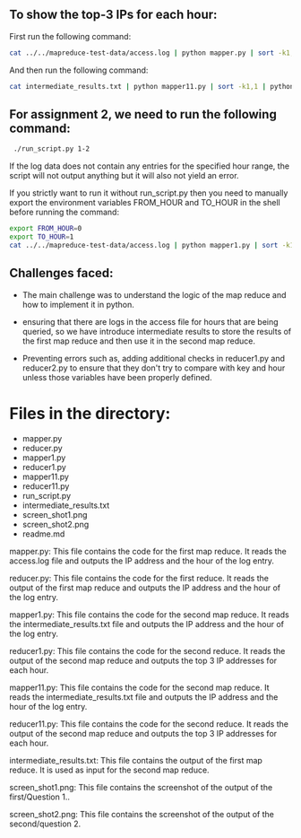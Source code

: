 ## To show  the top-3 IPs for each hour:

First run the following command:
```bash
cat ../../mapreduce-test-data/access.log | python mapper.py | sort -k1,1 | python reducer.py > intermediate_results.txt
```

And then run the following command:

```bash
cat intermediate_results.txt | python mapper11.py | sort -k1,1 | python reducer11.py
```

## For assignment 2, we need to run the following command:

```bash
 ./run_script.py 1-2
```




If the log data does not contain any entries for the specified hour range, the script will not output anything but it will also not yield an error. 


 If you strictly want to run it without run_script.py then you need to manually export the environment variables FROM_HOUR and TO_HOUR in the shell before running the command:

 ```bash
export FROM_HOUR=0
export TO_HOUR=1
cat ../../mapreduce-test-data/access.log | python mapper1.py | sort -k1,1 | python reducer1.py > intermediate_results.txt
 ```




## Challenges faced:
- The main challenge was to understand the logic of the map reduce and how to implement it in python.


- ensuring that there are logs in the access file for hours that are being queried, so we  have introduce intermediate results to store the results of the first map reduce and then use it in the second map reduce.

- Preventing errors such as, adding additional checks in reducer1.py and reducer2.py to ensure that they don't try to compare with key and hour unless those variables have been properly defined.




# Files in the directory:
- mapper.py
- reducer.py
- mapper1.py
- reducer1.py
- mapper11.py
- reducer11.py
- run_script.py
- intermediate_results.txt
- screen_shot1.png
- screen_shot2.png
- readme.md

mapper.py: This file contains the code for the first map reduce. It reads the access.log file and outputs the IP address and the hour of the log entry.

reducer.py: This file contains the code for the first reduce. It reads the output of the first map reduce and outputs the IP address and the hour of the log entry.

mapper1.py: This file contains the code for the second map reduce. It reads the intermediate_results.txt file and outputs the IP address and the hour of the log entry.

reducer1.py: This file contains the code for the second reduce. It reads the output of the second map reduce and outputs the top 3 IP addresses for each hour.


mapper11.py: This file contains the code for the second map reduce. It reads the intermediate_results.txt file and outputs the IP address and the hour of the log entry.

reducer11.py: This file contains the code for the second reduce. It reads the output of the second map reduce and outputs the top 3 IP addresses for each hour.

intermediate_results.txt: This file contains the output of the first map reduce. It is used as input for the second map reduce.

screen_shot1.png: This file contains the screenshot of the output of the first/Question 1..

screen_shot2.png: This file contains the screenshot of the output of the second/question 2.




